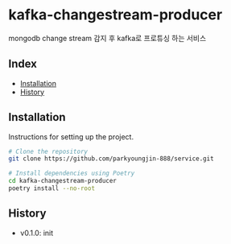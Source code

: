 # kafka-changestream-producer

mongodb change stream 감지 후 kafka로 프로튜싱 하는 서비스

## Index

- [Installation](#installation)
- [History](#History)

## Installation

Instructions for setting up the project.

```bash
# Clone the repository
git clone https://github.com/parkyoungjin-888/service.git

# Install dependencies using Poetry
cd kafka-changestream-producer
poetry install --no-root
```

## History
+ v0.1.0: init
